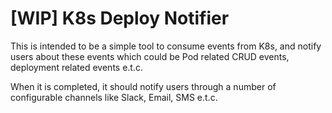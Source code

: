 # [WIP] K8s Deploy Notifier
This is intended to be a simple tool to consume events from K8s, and notify users about these events which could be Pod related CRUD events, deployment related events e.t.c.

When it is completed, it should notify users through a number of configurable channels like Slack, Email, SMS e.t.c.

